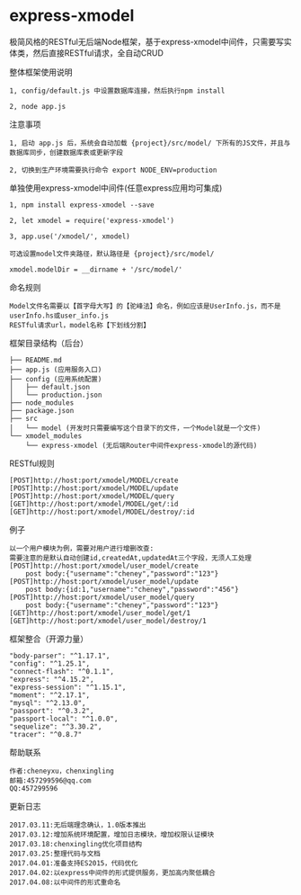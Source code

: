 # express-xmodel
极简风格的RESTful无后端Node框架，基于express-xmodel中间件，只需要写实体类，然后直接RESTful请求，全自动CRUD

整体框架使用说明
>
	1, config/default.js 中设置数据库连接，然后执行npm install

	2, node app.js

注意事项
>
	1, 启动 app.js 后，系统会自动加载 {project}/src/model/ 下所有的JS文件，并且与数据库同步，创建数据库表或更新字段

	2, 切换到生产环境需要执行命令 export NODE_ENV=production

单独使用express-xmodel中间件(任意express应用均可集成)
>
	1, npm install express-xmodel --save

	2, let xmodel = require('express-xmodel')

	3, app.use('/xmodel/', xmodel)

	可选设置model文件夹路径，默认路径是 {project}/src/model/
	
	xmodel.modelDir = __dirname + '/src/model/'
	
命名规则
>
	Model文件名需要以【首字母大写】的【驼峰法】命名，例如应该是UserInfo.js，而不是userInfo.hs或user_info.js
	RESTful请求url，model名称【下划线分割】

框架目录结构（后台）
>
	├── README.md
	├── app.js (应用服务入口)
	├── config (应用系统配置)
	│   ├── default.json
	│   └── production.json
	├── node_modules
	├── package.json
	├── src
	│   └── model (开发时只需要编写这个目录下的文件，一个Model就是一个文件)
	└── xmodel_modules
	    └── express-xmodel (无后端Router中间件express-xmodel的源代码)

RESTful规则
>
	[POST]http://host:port/xmodel/MODEL/create
	[POST]http://host:port/xmodel/MODEL/update
	[POST]http://host:port/xmodel/MODEL/query
	[GET]http://host:port/xmodel/MODEL/get/:id
	[GET]http://host:port/xmodel/MODEL/destroy/:id

例子
>
	以一个用户模块为例，需要对用户进行增删改查:
	需要注意的是默认自动创建id,createdAt,updatedAt三个字段，无须人工处理
	[POST]http://host:port/xmodel/user_model/create
		post body:{"username":"cheney","password":"123"}
	[POST]http://host:port/xmodel/user_model/update
		post body:{id:1,"username":"cheney","password":"456"}
	[POST]http://host:port/xmodel/user_model/query
		post body:{"username":"cheney","password":"123"}
	[GET]http://host:port/xmodel/user_model/get/1
	[GET]http://host:port/xmodel/user_model/destroy/1

框架整合（开源力量）
>
    "body-parser": "^1.17.1",
    "config": "^1.25.1",
    "connect-flash": "^0.1.1",
    "express": "^4.15.2",
    "express-session": "^1.15.1",
    "moment": "^2.17.1",
    "mysql": "^2.13.0",
    "passport": "^0.3.2",
    "passport-local": "^1.0.0",
    "sequelize": "^3.30.2",
    "tracer": "^0.8.7"

帮助联系
>
	作者:cheneyxu，chenxingling
	邮箱:457299596@qq.com
	QQ:457299596

更新日志
>
	2017.03.11:无后端理念确认，1.0版本推出
	2017.03.12:增加系统环境配置，增加日志模块，增加权限认证模块
	2017.03.18:chenxingling优化项目结构
	2017.03.25:整理代码与文档
	2017.04.01:准备支持ES2015，代码优化
	2017.04.02:以express中间件的形式提供服务，更加高内聚低耦合
	2017.04.08:以中间件的形式重命名
